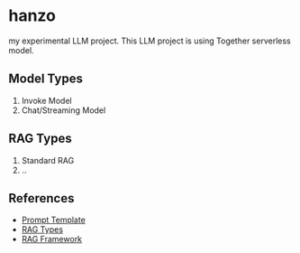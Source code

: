 # hanzo
my experimental LLM project.
This LLM project is using Together serverless model.


## Model Types

1. Invoke Model
2. Chat/Streaming Model

## RAG Types

1. Standard RAG
2. ..

## References

* [Prompt Template](https://mirascope.com/blog/langchain-prompt-template/)
* [RAG Types](https://blog.stackademic.com/advancing-retrieval-augmented-generation-a-deep-dive-into-top-9-rag-models-with-python-based-9b1c4cc7e8f3)
* [RAG Framework](https://sebastian-petrus.medium.com/top-10-rag-frameworks-github-repos-2024-12b2a81f4a49)